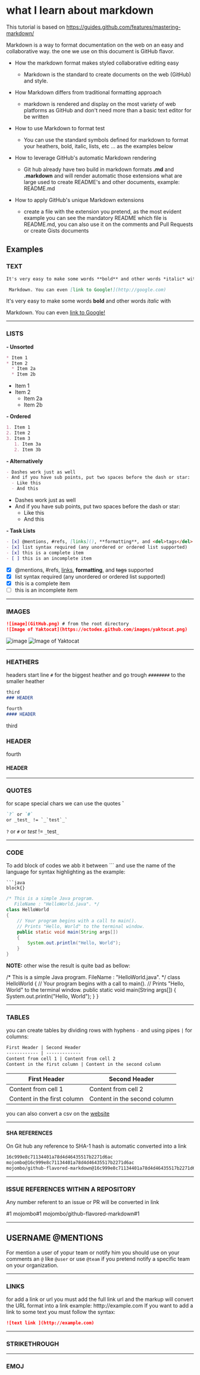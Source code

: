 # what I learn about markdown

This tutorial is based on https://guides.github.com/features/mastering-markdown/

Markdown is a way to format documentation on the web on an easy and collaborative way. the one we use on this document is GitHub flavor.

- How the markdown format makes styled collaborative editing easy
  - Markdown is the standard to create documents on the web (GitHub) and style.

- How Markdown differs from traditional formatting approach
  - markdown is rendered and display on the most variety of web platforms as GitHub and don't need more than a basic text editor for be written

- How to use Markdown to format test
  - You can use the standard symbols defined for markdown to format your heathers, bold, italic, lists, etc ... as the examples below

- How to leverage GitHub's automatic Markdown rendering
  - Git hub already have two build in  markdown formats **.md** and **.markdown** and will render automatic those extensions what are large used to create README's and other documents, example: README.md

- How to apply GitHub's unique Markdown extensions
  - create a file with the extension you pretend, as the most evident example you can see the mandatory README which file is README.md, you can also use it on the comments and Pull Requests or create Gists documents

## Examples

### TEXT

```markdown
It's very easy to make some words **bold** and other words *italic* with

 Markdown. You can even [link to Google!](http://google.com)
```

It's very easy to make some words **bold** and other words *italic* with 

Markdown. You can even [link to Google!](http://google.com)

____

### LISTS

**- Unsorted**

``` markdown 
* Item 1
* Item 2
  * Item 2a
  * Item 2b
```

* Item 1
* Item 2
  * Item 2a
  * Item 2b

**- Ordered**

```markdown
1. Item 1
2. Item 2
3. Item 3
   1. Item 3a
   2. Item 3b
```

**- Alternatively**

```markdown
- Dashes work just as well
- And if you have sub points, put two spaces before the dash or star:
  - Like this
  - And this
```

- Dashes work just as well
- And if you have sub points, put two spaces before the dash or star:
  - Like this
  - And this

**- Task Lists**

``` markdown
- [x] @mentions, #refs, [links](), **formatting**, and <del>tags</del> supported
- [x] list syntax required (any unordered or ordered list supported)
- [x] this is a complete item
- [ ] this is an incomplete item
```
- [x] @mentions, #refs, [links](), **formatting**, and <del>tags</del> supported
- [x] list syntax required (any unordered or ordered list supported)
- [x] this is a complete item
- [ ] this is an incomplete item
____

### IMAGES

``` markdown
![image](GitHub.png) # from the root directory
![Image of Yaktocat](https://octodex.github.com/images/yaktocat.png)
```

![image](GitHub.png)
![Image of Yaktocat](https://octodex.github.com/images/yaktocat.png)
____

### HEATHERS

headers start line  `#` for the biggest heather and go trough `########` to the smaller heather  

```markdown
third
### HEADER

fourth
#### HEADER
```

third
### HEADER

fourth
#### HEADER
____

### QUOTES

for scape special chars we can use the quotes **`**

```markdown
`?` or `#` 
or _test_ != `_`test`_`
```

`?` or `#`
or _test_ != `_`test`_`

____

### CODE

To add block of codes we abb it between   ``` 
and use the name of the language for syntax highlighting as the example:

```
```java
block{}

```

```java
/* This is a simple Java program. 
   FileName : "HelloWorld.java". */
class HelloWorld 
{ 
    // Your program begins with a call to main(). 
    // Prints "Hello, World" to the terminal window. 
    public static void main(String args[]) 
    { 
        System.out.println("Hello, World"); 
    } 
} 
```

**NOTE:** other wise the result is quite bad as bellow:

/* This is a simple Java program. 
   FileName : "HelloWorld.java". */
class HelloWorld
{
    // Your program begins with a call to main(). 
    // Prints "Hello, World" to the terminal window. 
    public static void main(String args[]) 
    {
        System.out.println("Hello, World"); 
    }
}
____

### TABLES

you can create tables by dividing rows with hyphens `-` and using pipes `|` for columns:

```markdown
First Header | Second Header
------------ | -------------
Content from cell 1 | Content from cell 2
Content in the first column | Content in the second column
```
First Header | Second Header
------------ | -------------
Content from cell 1 | Content from cell 2
Content in the first column | Content in the second column

you can also convert a csv on the [website](https://jakebathman.github.io/Markdown-Table-Generator/)
____

#### SHA REFERENCES

On Git hub any reference to SHA-1 hash is automatic converted into a link

```markdown
16c999e8c71134401a78d4d46435517b2271d6ac
mojombo@16c999e8c71134401a78d4d46435517b2271d6ac
mojombo/github-flavored-markdown@16c999e8c71134401a78d4d46435517b2271d6ac
```

____

### ISSUE REFERENCES WITHIN A REPOSITORY
Any number referent to an issue or PR will be converted in link 

#1
mojombo#1
mojombo/github-flavored-markdown#1
____

## USERNAME @MENTIONS
For mention a user of yopur team or notify him you should use on your comments an `@` like `@user`
or use `@team` if you pretend notify a specific team on your organization.
____

### LINKS
for add a link or url you must add the full link url and the markup will convert the URL format into a link example: htttp://example.com
If you want to add a link to some text you must follow the syntax:

```markdown
![text link ](http://example.com) 
```

____

### STRIKETHROUGH

____

### EMOJ



